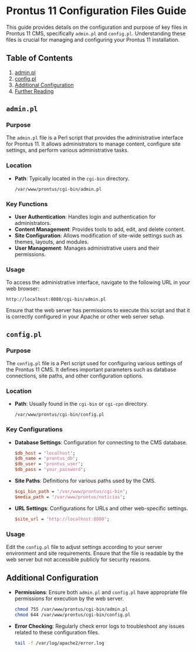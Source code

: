 # Prontus 11 Configuration Files Guide

This guide provides details on the configuration and purpose of key files in Prontus 11 CMS, specifically `admin.pl` and `config.pl`. Understanding these files is crucial for managing and configuring your Prontus 11 installation.

## Table of Contents

1. [admin.pl](#adminpl)
2. [config.pl](#configpl)
3. [Additional Configuration](#additional-configuration)
4. [Further Reading](#further-reading)

## `admin.pl`

### Purpose

The `admin.pl` file is a Perl script that provides the administrative interface for Prontus 11. It allows administrators to manage content, configure site settings, and perform various administrative tasks.

### Location

- **Path**: Typically located in the `cgi-bin` directory.
  
  ```plaintext
  /var/www/prontus/cgi-bin/admin.pl
  ```

### Key Functions

- **User Authentication**: Handles login and authentication for administrators.
- **Content Management**: Provides tools to add, edit, and delete content.
- **Site Configuration**: Allows modification of site-wide settings such as themes, layouts, and modules.
- **User Management**: Manages administrative users and their permissions.

### Usage

To access the administrative interface, navigate to the following URL in your web browser:

```plaintext
http://localhost:8080/cgi-bin/admin.pl
```

Ensure that the web server has permissions to execute this script and that it is correctly configured in your Apache or other web server setup.

## `config.pl`

### Purpose

The `config.pl` file is a Perl script used for configuring various settings of the Prontus 11 CMS. It defines important parameters such as database connections, site paths, and other configuration options.

### Location

- **Path**: Usually found in the `cgi-bin` or `cgi-cpn` directory.

  ```plaintext
  /var/www/prontus/cgi-bin/config.pl
  ```

### Key Configurations

- **Database Settings**: Configuration for connecting to the CMS database.

  ```perl
  $db_host = 'localhost';
  $db_name = 'prontus_db';
  $db_user = 'prontus_user';
  $db_pass = 'your_password';
  ```

- **Site Paths**: Definitions for various paths used by the CMS.

  ```perl
  $cgi_bin_path = '/var/www/prontus/cgi-bin';
  $media_path = '/var/www/prontus/noticias';
  ```

- **URL Settings**: Configurations for URLs and other web-specific settings.

  ```perl
  $site_url = 'http://localhost:8080';
  ```

### Usage

Edit the `config.pl` file to adjust settings according to your server environment and site requirements. Ensure that the file is readable by the web server but not accessible publicly for security reasons.

## Additional Configuration

- **Permissions**: Ensure both `admin.pl` and `config.pl` have appropriate file permissions for execution by the web server.

  ```sh
  chmod 755 /var/www/prontus/cgi-bin/admin.pl
  chmod 644 /var/www/prontus/cgi-bin/config.pl
  ```

- **Error Checking**: Regularly check error logs to troubleshoot any issues related to these configuration files.

  ```sh
  tail -f /var/log/apache2/error.log
  ```